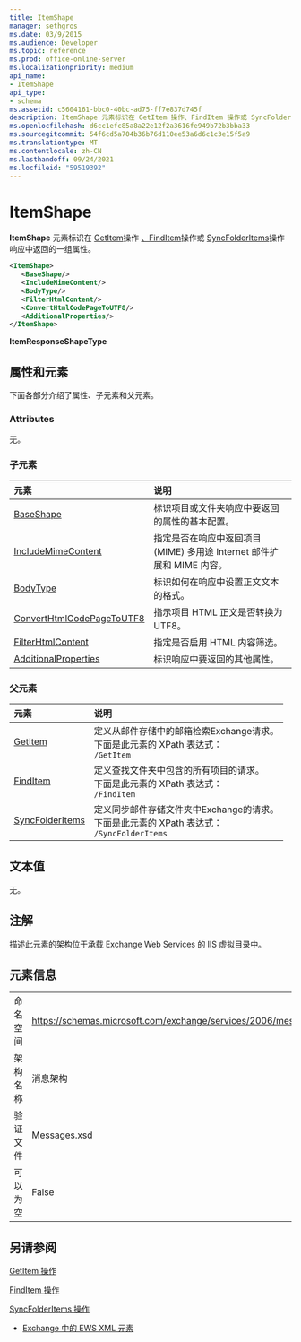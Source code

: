 ```yaml
---
title: ItemShape
manager: sethgros
ms.date: 03/9/2015
ms.audience: Developer
ms.topic: reference
ms.prod: office-online-server
ms.localizationpriority: medium
api_name:
- ItemShape
api_type:
- schema
ms.assetid: c5604161-bbc0-40bc-ad75-ff7e837d745f
description: ItemShape 元素标识在 GetItem 操作、FindItem 操作或 SyncFolderItems 操作响应中返回的一组属性。
ms.openlocfilehash: d6cc1efc85a8a22e12f2a3616fe949b72b3bba33
ms.sourcegitcommit: 54f6cd5a704b36b76d110ee53a6d6c1c3e15f5a9
ms.translationtype: MT
ms.contentlocale: zh-CN
ms.lasthandoff: 09/24/2021
ms.locfileid: "59519392"
---
```

# <a name="itemshape"></a>ItemShape

**ItemShape** 元素标识在 [GetItem](getitem-operation.md)操作 [、FindItem](finditem-operation.md)操作或 [SyncFolderItems](syncfolderitems-operation.md)操作响应中返回的一组属性。 
  
```XML
<ItemShape>
   <BaseShape/>
   <IncludeMimeContent/>
   <BodyType/>
   <FilterHtmlContent/>
   <ConvertHtmlCodePageToUTF8/>
   <AdditionalProperties/>
</ItemShape>
```

 **ItemResponseShapeType**
## <a name="attributes-and-elements"></a>属性和元素

下面各部分介绍了属性、子元素和父元素。
  
### <a name="attributes"></a>Attributes

无。
  
### <a name="child-elements"></a>子元素

|**元素**|**说明**|
|:-----|:-----|
|[BaseShape](baseshape.md) <br/> |标识项目或文件夹响应中要返回的属性的基本配置。  <br/> |
|[IncludeMimeContent](includemimecontent.md) <br/> |指定是否在响应中返回项目 (MIME) 多用途 Internet 邮件扩展和 MIME 内容。  <br/> |
|[BodyType](bodytype.md) <br/> |标识如何在响应中设置正文文本的格式。  <br/> |
|[ConvertHtmlCodePageToUTF8](converthtmlcodepagetoutf8.md) <br/> |指示项目 HTML 正文是否转换为 UTF8。  <br/> |
|[FilterHtmlContent](filterhtmlcontent.md) <br/> |指定是否启用 HTML 内容筛选。  <br/> |
|[AdditionalProperties](additionalproperties.md) <br/> |标识响应中要返回的其他属性。  <br/> |
   
### <a name="parent-elements"></a>父元素

|**元素**|**说明**|
|:-----|:-----|
|[GetItem](getitem.md) <br/> |定义从邮件存储中的邮箱检索Exchange请求。  <br/> 下面是此元素的 XPath 表达式：   <br/>  `/GetItem` <br/> |
|[FindItem](finditem.md) <br/> |定义查找文件夹中包含的所有项目的请求。  <br/> 下面是此元素的 XPath 表达式：   <br/>  `/FindItem` <br/> |
|[SyncFolderItems](syncfolderitems.md) <br/> |定义同步邮件存储文件夹中Exchange的请求。  <br/> 下面是此元素的 XPath 表达式：   <br/>  `/SyncFolderItems` <br/> |
   
## <a name="text-value"></a>文本值

无。
  
## <a name="remarks"></a>注解

描述此元素的架构位于承载 Exchange Web Services 的 IIS 虚拟目录中。
  
## <a name="element-information"></a>元素信息

|||
|:-----|:-----|
|命名空间  <br/> |https://schemas.microsoft.com/exchange/services/2006/messages  <br/> |
|架构名称  <br/> |消息架构  <br/> |
|验证文件  <br/> |Messages.xsd  <br/> |
|可以为空  <br/> |False  <br/> |
   
## <a name="see-also"></a>另请参阅



[GetItem 操作](getitem-operation.md)
  
[FindItem 操作](finditem-operation.md)
  
[SyncFolderItems 操作](syncfolderitems-operation.md)


- [Exchange 中的 EWS XML 元素](ews-xml-elements-in-exchange.md)

